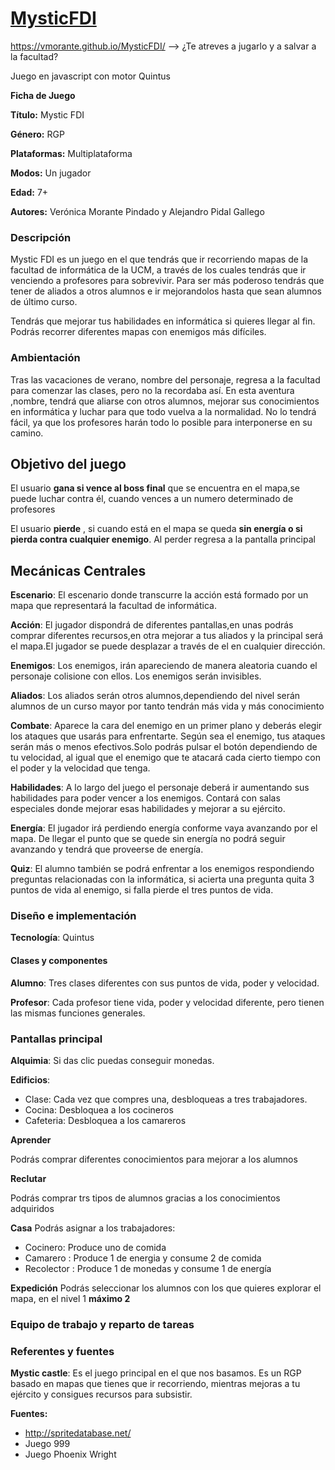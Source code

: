 
# [MysticFDI](https://vmorante.github.io/MysticFDI/)

https://vmorante.github.io/MysticFDI/ --> ¿Te atreves a jugarlo y a salvar a la facultad?

Juego en javascript con motor Quintus

**Ficha de Juego**                                     


**Título:**					Mystic FDI

**Género:**				RGP

**Plataformas:**		Multiplataforma

**Modos:**					Un jugador

**Edad:**					7+

**Autores:**  Verónica Morante Pindado y Alejandro Pidal Gallego




### **Descripción**
Mystic FDI es un juego en el que tendrás que ir recorriendo mapas de la facultad de informática de la UCM, a través de los cuales tendrás que ir venciendo a profesores para sobrevivir.
Para ser más poderoso tendrás que tener de aliados a otros alumnos e ir mejorandolos hasta que sean alumnos de último curso.

Tendrás que mejorar tus habilidades en informática si quieres llegar al fin. Podrás recorrer diferentes mapas con enemigos más difíciles.



### **Ambientación**
Tras las vacaciones de verano, nombre del personaje, regresa a la facultad para comenzar las clases, pero no la recordaba así. En esta aventura ,nombre, tendrá que aliarse con otros alumnos, mejorar sus conocimientos en informática y luchar para  que todo vuelva a la normalidad. No lo tendrá fácil, ya que los profesores harán todo lo posible para interponerse en su camino.

## Objetivo del juego

El usuario **gana si vence al boss final** que se encuentra en el mapa,se puede luchar contra él, cuando vences a un numero determinado de profesores

El usuario **pierde** , si cuando está en el mapa se queda **sin energía o si pierda contra cualquier enemigo**. Al perder regresa a la pantalla principal



## **Mecánicas Centrales**
**Escenario**: El escenario donde transcurre la acción está formado por un mapa que representará la facultad de informática.

**Acción**: El jugador dispondrá de diferentes pantallas,en unas podrás comprar diferentes recursos,en otra mejorar a tus aliados y la principal será el mapa.El jugador se puede desplazar a través de el en cualquier dirección.

**Enemigos**: Los enemigos, irán apareciendo de manera aleatoria cuando el personaje colisione con ellos. Los enemigos serán invisibles.

**Aliados**: Los aliados serán otros alumnos,dependiendo del nivel serán alumnos de un curso mayor por tanto tendrán más vida y más conocimiento

**Combate**: Aparece la cara del enemigo en un primer plano y deberás elegir los ataques que usarás para enfrentarte. Según sea el enemigo, tus ataques serán más o menos efectivos.Solo podrás pulsar el botón dependiendo de tu velocidad, al igual que el enemigo que te atacará cada cierto tiempo con el poder y la velocidad que tenga.

**Habilidades**: A lo largo del juego el personaje deberá ir aumentando sus habilidades para poder vencer a los enemigos. Contará con salas especiales donde mejorar esas habilidades y mejorar a su ejército.

**Energía**: El jugador irá perdiendo energía conforme vaya avanzando por el mapa. De llegar el punto que se quede sin energía no podrá seguir avanzando y tendrá que proveerse de energía.

**Quiz**: El alumno también se podrá enfrentar a los enemigos respondiendo preguntas relacionadas con la informática, si acierta una pregunta quita 3 puntos de vida al enemigo, si falla pierde el tres puntos de vida.

### **Diseño e implementación**
**Tecnología**: Quintus
#### **Clases y componentes**

**Alumno**: Tres clases diferentes con sus puntos de vida, poder y velocidad.

**Profesor**: Cada profesor tiene vida, poder y velocidad diferente, pero tienen las mismas funciones generales.


### **Pantallas principal**
**Alquimia**: Si das clic puedas conseguir monedas.

**Edificios**:

  * Clase: Cada vez que compres una, desbloqueas a tres trabajadores.
  * Cocina: Desbloquea a los cocineros
  * Cafeteria: Desbloquea a los camareros
  
**Aprender**

Podrás comprar diferentes conocimientos para mejorar a los alumnos

**Reclutar**

Podrás comprar trs tipos de alumnos gracias a los conocimientos adquiridos

**Casa**
Podrás asignar a los trabajadores:
  * Cocinero: Produce uno de comida
  * Camarero : Produce 1 de energia y consume 2 de comida
  * Recolector : Produce 1 de monedas y consume 1 de energía
  
 **Expedición**
  Podrás seleccionar los alumnos con los que quieres explorar el mapa, en el nivel 1 **máximo 2**

### Equipo de trabajo y reparto de tareas


### **Referentes y fuentes**
**Mystic castle**: Es el juego principal en el que nos basamos. Es un RGP basado en mapas que tienes que ir recorriendo, mientras mejoras a tu ejército y consigues recursos para subsistir.

**Fuentes:**
* http://spritedatabase.net/
* Juego 999
* Juego Phoenix Wright

